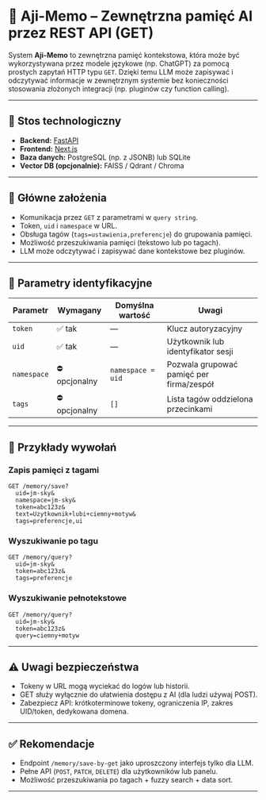 # 🧠 Aji-Memo – Zewnętrzna pamięć AI przez REST API (GET)

System **Aji-Memo** to zewnętrzna pamięć kontekstowa, która może być wykorzystywana przez modele językowe (np. ChatGPT) za pomocą prostych zapytań HTTP typu `GET`. Dzięki temu LLM może zapisywać i odczytywać informacje w zewnętrznym systemie bez konieczności stosowania złożonych integracji (np. pluginów czy function calling). 

---

## 🧩 Stos technologiczny

- **Backend:** [FastAPI](https://fastapi.tiangolo.com/)
- **Frontend:** [Next.js](https://nextjs.org/)
- **Baza danych:** PostgreSQL (np. z JSONB) lub SQLite
- **Vector DB (opcjonalnie):** FAISS / Qdrant / Chroma

---

## 🎯 Główne założenia

- Komunikacja przez `GET` z parametrami w `query string`.
- Token, `uid` i `namespace` w URL.
- Obsługa tagów (`tags=ustawienia,preferencje`) do grupowania pamięci.
- Możliwość przeszukiwania pamięci (tekstowo lub po tagach).
- LLM może odczytywać i zapisywać dane kontekstowe bez pluginów.

---

## 🔑 Parametry identyfikacyjne

| Parametr     | Wymagany | Domyślna wartość       | Uwagi |
|--------------|----------|-------------------------|-------|
| `token`      | ✅ tak   | —                       | Klucz autoryzacyjny |
| `uid`        | ✅ tak   | —                       | Użytkownik lub identyfikator sesji |
| `namespace`  | ⛔ opcjonalny | `namespace = uid`     | Pozwala grupować pamięć per firma/zespół |
| `tags`       | ⛔ opcjonalny | `[]`                  | Lista tagów oddzielona przecinkami |

---

## 📎 Przykłady wywołań

### Zapis pamięci z tagami
```
GET /memory/save?
  uid=jm-sky&
  namespace=jm-sky&
  token=abc123z&
  text=Uzytkownik+lubi+ciemny+motyw&
  tags=preferencje,ui
```

### Wyszukiwanie po tagu
```
GET /memory/query?
  uid=jm-sky&
  token=abc123z&
  tags=preferencje
```

### Wyszukiwanie pełnotekstowe
```
GET /memory/query?
  uid=jm-sky&
  token=abc123z&
  query=ciemny+motyw
```

---

## ⚠️ Uwagi bezpieczeństwa

- Tokeny w URL mogą wyciekać do logów lub historii.
- GET służy wyłącznie do ułatwienia dostępu z AI (dla ludzi używaj POST).
- Zabezpiecz API: krótkoterminowe tokeny, ograniczenia IP, zakres UID/token, dedykowana domena.

---

## ✅ Rekomendacje

- Endpoint `/memory/save-by-get` jako uproszczony interfejs tylko dla LLM.
- Pełne API (`POST`, `PATCH`, `DELETE`) dla użytkowników lub panelu.
- Możliwość przeszukiwania po tagach + fuzzy search + data sort.

---
